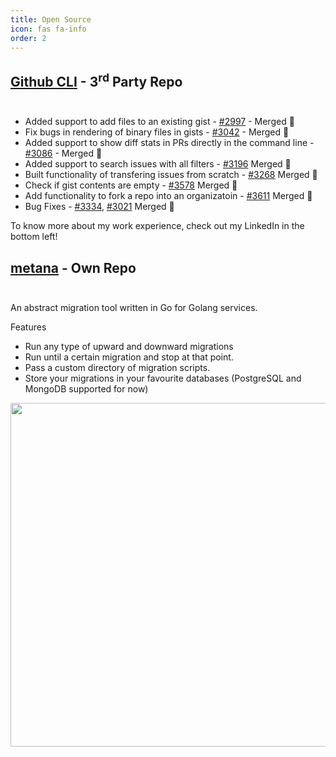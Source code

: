 ```yaml
---
title: Open Source
icon: fas fa-info
order: 2
---
```


## [Github CLI](https://github.com/cli/cli) - 3<sup>rd</sup> Party Repo <br/><br/>

- Added support to add files to an existing gist - [#2997](https://github.com/cli/cli/pull/2997) - Merged 🎉
- Fix bugs in rendering of binary files in gists - [#3042](https://github.com/cli/cli/pull/3042) - Merged 🎉
- Added support to show diff stats in PRs directly in the command line - [#3086](https://github.com/cli/cli/pull/3086) - Merged 🎉
- Added support to search issues with all filters - [#3196](https://github.com/cli/cli/pull/3196) Merged 🎉
- Built functionality of transfering issues from scratch - [#3268](https://github.com/cli/cli/pull/3268) Merged 🎉
- Check if gist contents are empty - [#3578](https://github.com/cli/cli/pull/3578) Merged 🎉
- Add functionality to fork a repo into an organizatoin - [#3611](https://github.com/cli/cli/pull/3611) Merged 🎉
- Bug Fixes - [#3334](https://github.com/cli/cli/pull/3334), [#3021](https://github.com/cli/cli/pull/3021) Merged 🎉

To know more about my work experience, check out my LinkedIn in the bottom left!

## [metana](https://github.com/g14a/metana) - Own Repo <br/><br/>

An abstract migration tool written in Go for Golang services.

Features

- Run any type of upward and downward migrations
- Run until a certain migration and stop at that point.
- Pass a custom directory of migration scripts.
- Store your migrations in your favourite databases (PostgreSQL and MongoDB supported for now)

<img src="{{ site.baseurl }}/assets/gifs/demo.gif" width="700" height="550" />

